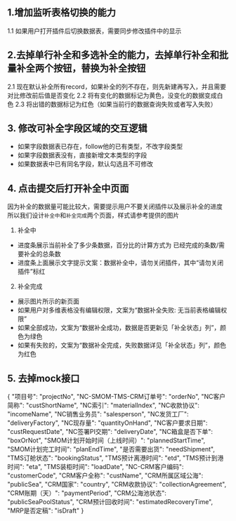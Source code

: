 

## 1.增加监听表格切换的能力
1.1 如果用户打开插件后切换数据表，需要同步修改插件中的显示

## 2.去掉单行补全和多选补全的能力，去掉单行补全和批量补全两个按钮，替换为补全按钮
2.1 现在默认补全所有record，如果补全的列不存在，则先新建再写入，并且需要对比修改前后值是否变化
2.2 将有变化的数据标记为黄色，没变化的数据变成白色
2.3 将出错的数据标记为红色（如果当前行的数据查询失败或者写入失败）

## 3. 修改可补全字段区域的交互逻辑
  - 如果字段数据表已存在，follow他的已有类型，不改字段类型
  - 如果字段数据表没有，直接新增文本类型的字段
  - 如果数据表中已有同名字段，默认勾选且不可修改

## 4. 点击提交后打开补全中页面
因为补全的数据量可能比较大，需要提示用户不要关闭插件以及展示补全的进度
所以我们设计`补全中`和`补全完成`两个页面，样式请参考提供的图片
1. 补全中
- 进度条展示当前补全了多少条数据，百分比的计算方式为 已经完成的条数/需要补全的总条数
- 进度条上面展示文字提示文案：数据补全中，请勿关闭插件，其中“请勿关闭插件”标红
2. 补全完成
- 展示图片所示的新页面
- 如果用户对多维表格没有编辑权限，文案为“数据补全失败: 无当前表格编辑权限”
- 如果全部成功，文案为“数据补全成功，数据是否更新见「补全状态」列”，颜色为绿色
- 如果有失败的，文案为“数据补全完成，失败数据详见「补全状态」列”，颜色为红色

## 5. 去掉mock接口
{
  "项目号": "projectNo",
  "NC-SMOM-TMS-CRM订单号": "orderNo",
  "NC客户简称": "custShortName",
  "NC索引": "materialIndex",
  "NC收款协议": "incomeName",
  "NC销售业务员": "salesperson",
  "NC发货工厂": "deliveryFactory",
  "NC现存量": "quantityOnHand",
  "NC客户要求日期": "custRequestDate",
  "NC签署PI交期": "deliveryDate",
  "NC箱盒是否下单": "boxOrNot",
  "SMOM计划开始时间（上线时间）": "plannedStartTime",
  "SMOM计划完工时间": "planEndTime",
  "是否需要出货": "needShipment",
  "TMS订舱状态": "bookingStatus",
  "TMS预计离港时间": "etd",
  "TMS预计到港时间": "eta",
  "TMS装柜时间": "loadDate",
  "NC-CRM客户编码": "customerCode",
  "CRM客户全称": "custName",
  "CRM所属区域公海": "publicSea",
  "CRM国家": "country",
  "CRM收款协议": "collectionAgreement",
  "CRM账期（天）": "paymentPeriod",
  "CRM公海池状态": "publicSeaPoolStatus",
  "CRM预计回收时间": "estimatedRecoveryTime",
  "MRP是否定稿": "isDraft"
}
